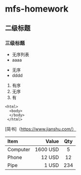 # mfs-homework
## 二级标题
###  三级标题



* 无序列表
* aaaa

- 无序
- dddd

1. 有序
2. 无序
3. 有

```
<html>
  <body>
  </body>
 </html>
 ```
 [简书]（https://www.jianshu.com/）
 
  | Item      |    Value | Qty  |
  | :-------- | --------:| :--: |
  | Computer  | 1600 USD |  5   |
  | Phone     |   12 USD |  12  |
  | Pipe      |    1 USD | 234  |
  
